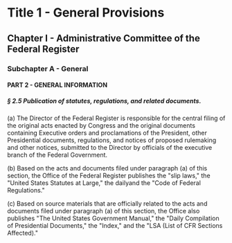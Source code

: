 
# Title 1 - General Provisions
## Chapter I - Administrative Committee of the Federal Register
### Subchapter A - General
#### PART 2 - GENERAL INFORMATION
##### § 2.5 Publication of statutes, regulations, and related documents.

(a) The Director of the Federal Register is responsible for the central filing of the original acts enacted by Congress and the original documents containing Executive orders and proclamations of the President, other Presidential documents, regulations, and notices of proposed rulemaking and other notices, submitted to the Director by officials of the executive branch of the Federal Government.

(b) Based on the acts and documents filed under paragraph (a) of this section, the Office of the Federal Register publishes the "slip laws," the "United States Statutes at Large," the dailyand the "Code of Federal Regulations."

(c) Based on source materials that are officially related to the acts and documents filed under paragraph (a) of this section, the Office also publishes "The United States Government Manual," the "Daily Compilation of Presidential Documents," the "Index," and the "LSA (List of CFR Sections Affected)."
